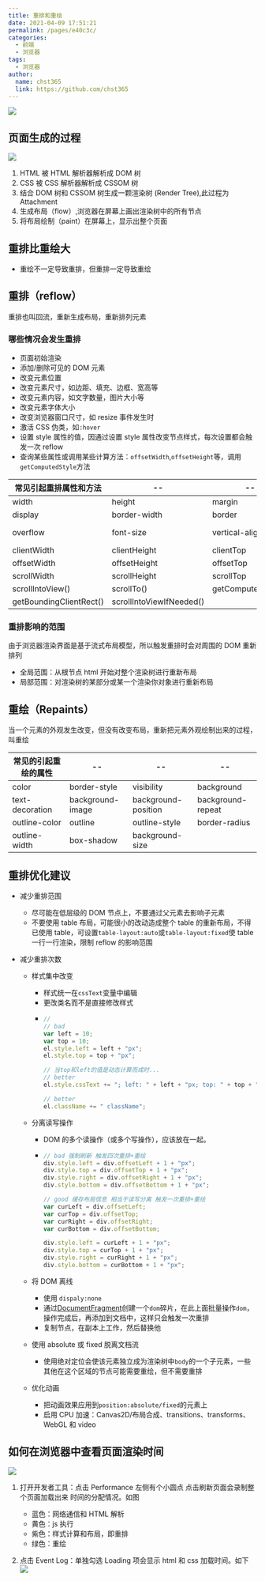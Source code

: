 ```yaml
---
title: 重排和重绘
date: 2021-04-09 17:51:21
permalink: /pages/e40c3c/
categories: 
  - 前端
  - 浏览器
tags: 
  - 浏览器
author: 
  name: chst365
  link: https://github.com/chst365
---
```

![](https://cdn.jsdelivr.net/gh/chst365/bolgImgs/imgs/topImgs/126.jpg)
## 页面生成的过程

![](https://user-gold-cdn.xitu.io/2020/3/6/170af501e710ce67?imageView2/0/w/1280/h/960/format/webp/ignore-error/1)

1. HTML 被 HTML 解析器解析成 DOM 树
2. CSS 被 CSS 解析器解析成 CSSOM 树
3. 结合 DOM 树和 CSSOM 树生成一颗渲染树 (Render Tree),此过程为 Attachment
4. 生成布局（flow）,浏览器在屏幕上画出渲染树中的所有节点
5. 将布局绘制（paint）在屏幕上，显示出整个页面

## 重排比重绘大

- 重绘不一定导致重排，但重排一定导致重绘

## 重排（reflow）

重排也叫回流，重新生成布局，重新排列元素

### 哪些情况会发生重排

- 页面初始渲染
- 添加/删除可见的 DOM 元素
- 改变元素位置
- 改变元素尺寸，如边距、填充、边框、宽高等
- 改变元素内容，如文字数量，图片大小等
- 改变元素字体大小
- 改变浏览器窗口尺寸，如 resize 事件发生时
- 激活 CSS 伪类，如`:hover`
- 设置 style 属性的值，因通过设置 style 属性改变节点样式，每次设置都会触发一次 reflow
- 查询某些属性或调用某些计算方法：`offsetWidth`,`offsetHeight`等，调用`getComputedStyle`方法

| 常见引起重排属性和方法  | --                       | --                 | --         |
| ----------------------- | ------------------------ | ------------------ | ---------- |
| width                   | height                   | margin             | padding    |
| display                 | border-width             | border             | position   |
| overflow                | font-size                | vertical-align     | min-height |
| clientWidth             | clientHeight             | clientTop          | clientLeft |
| offsetWidth             | offsetHeight             | offsetTop          | offsetLeft |
| scrollWidth             | scrollHeight             | scrollTop          | scrollLeft |
| scrollIntoView()        | scrollTo()               | getComputedStyle() |            |
| getBoundingClientRect() | scrollIntoViewIfNeeded() |                    |            |

### 重排影响的范围

由于浏览器渲染界面是基于流式布局模型，所以触发重排时会对周围的 DOM 重新排列

- 全局范围：从根节点 html 开始对整个渲染树进行重新布局
- 局部范围：对渲染树的某部分或某一个渲染你对象进行重新布局

## 重绘（Repaints）

当一个元素的外观发生改变，但没有改变布局，重新把元素外观绘制出来的过程，叫重绘

| 常见的引起重绘的属性 | --               | --                  | --                |
| -------------------- | ---------------- | ------------------- | ----------------- |
| color                | border-style     | visibility          | background        |
| text-decoration      | background-image | background-position | background-repeat |
| outline-color        | outline          | outline-style       | border-radius     |
| outline-width        | box-shadow       | background-size     |                   |

## 重排优化建议

- 减少重排范围
  - 尽可能在低层级的 DOM 节点上，不要通过父元素去影响子元素
  - 不要使用 table 布局，可能很小的改动造成整个 table 的重新布局，不得已使用 table，可设置`table-layout:auto`或`table-layout:fixed`使 table 一行一行渲染，限制 reflow 的影响范围
- 减少重排次数

  - 样式集中改变

    - 样式统一在`cssText`变量中编辑
    - 更改类名而不是直接修改样式
    - ```js
      //
      // bad
      var left = 10;
      var top = 10;
      el.style.left = left + "px";
      el.style.top = top + "px";

      // 当top和left的值是动态计算而成时...
      // better
      el.style.cssText += "; left: " + left + "px; top: " + top + "px;";

      // better
      el.className += " className";
      ```

  - 分离读写操作

    - DOM 的多个读操作（或多个写操作），应该放在一起。
    - ```js
      // bad 强制刷新 触发四次重排+重绘
      div.style.left = div.offsetLeft + 1 + "px";
      div.style.top = div.offsetTop + 1 + "px";
      div.style.right = div.offsetRight + 1 + "px";
      div.style.bottom = div.offsetBottom + 1 + "px";

      // good 缓存布局信息 相当于读写分离 触发一次重排+重绘
      var curLeft = div.offsetLeft;
      var curTop = div.offsetTop;
      var curRight = div.offsetRight;
      var curBottom = div.offsetBottom;

      div.style.left = curLeft + 1 + "px";
      div.style.top = curTop + 1 + "px";
      div.style.right = curRight + 1 + "px";
      div.style.bottom = curBottom + 1 + "px";
      ```

  - 将 DOM 离线
    - 使用 `dispaly:none`
    - 通过[DocumentFragment](https://developer.mozilla.org/zh-CN/docs/Web/API/DocumentFragment)创建一个`dom`碎片，在此上面批量操作`dom`，操作完成后，再添加到文档中，这样只会触发一次重排
    - 复制节点，在副本上工作，然后替换他
  - 使用 absolute 或 fixed 脱离文档流
    - 使用绝对定位会使该元素独立成为渲染树中`body`的一个子元素，一些其他在这个区域的节点可能需要重绘，但不需要重排
  - 优化动画
    - 把动画效果应用到`position:absolute/fixed`的元素上
    - 启用 CPU 加速：Canvas2D/布局合成、transitions、transforms、WebGL 和 video

## 如何在浏览器中查看页面渲染时间

![](https://user-gold-cdn.xitu.io/2020/3/6/170af50e460d9a23?imageView2/0/w/1280/h/960/format/webp/ignore-error/1)

1. 打开开发者工具：点击 Performance 左侧有个小圆点 点击刷新页面会录制整个页面加载出来 时间的分配情况。如图

   - 蓝色：网络通信和 HTML 解析
   - 黄色：js 执行
   - 紫色：样式计算和布局，即重排
   - 绿色：重绘

2. 点击 Event Log：单独勾选 Loading 项会显示 html 和 css 加载时间。如下
   ![](https://user-gold-cdn.xitu.io/2020/3/6/170af5139b7ba71b?imageView2/0/w/1280/h/960/format/webp/ignore-error/1)

